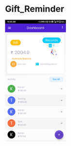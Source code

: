 # Gift_Reminder


<img src="https://github.com/skaran921/Gift_Reminder/blob/master/screenshots/Screenshot_2020-06-12-10-05-51-589_com.example.gift_reminder.jpg" width="200" height="400">

